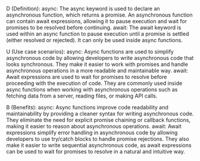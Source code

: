 D (Definition):
async: The async keyword is used to declare an asynchronous function, which returns a promise. An asynchronous function can contain await expressions, allowing it to pause execution and wait for promises to be resolved before continuing.
await: The await keyword is used within an async function to pause execution until a promise is settled (either resolved or rejected). It can only be used inside async functions.

U (Use case scenarios):
async: Async functions are used to simplify asynchronous code by allowing developers to write asynchronous code that looks synchronous. They make it easier to work with promises and handle asynchronous operations in a more readable and maintainable way.
await: Await expressions are used to wait for promises to resolve before proceeding with the execution of code. They are commonly used inside async functions when working with asynchronous operations such as fetching data from a server, reading files, or making API calls.

B (Benefits):
async: Async functions improve code readability and maintainability by providing a cleaner syntax for writing asynchronous code. They eliminate the need for explicit promise chaining or callback functions, making it easier to reason about asynchronous operations.
await: Await expressions simplify error handling in asynchronous code by allowing developers to use try/catch blocks to handle promise rejections. They also make it easier to write sequential asynchronous code, as await expressions can be used to wait for promises to resolve in a natural and intuitive way.
